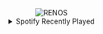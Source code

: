 <div align="center">
<picture>
    <source media="(prefers-color-scheme: dark)" srcset="https://i.ibb.co/N1P8xcb/output-gif.gif">
    <source media="(prefers-color-scheme: light)" srcset="https://i.ibb.co/N1P8xcb/output-gif.gif">
    <img alt="RENOS" src="https://i.ibb.co/N1P8xcb/output-gif.gif">
</picture>
<details>
<summary>Spotify Recently Played</summary>
<img src="https://spotify-recently-played-readme.vercel.app/api?user=31d6d6zerc5ct6kck32na2ozsqf4&unique=1&width=400" alt="Spotify" />
</details>
</div>

<!-- Image deletion URL: https://ibb.co/SQ8hNFG/ad3b4033ce25952d324e8de6e7e965e1 -->